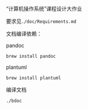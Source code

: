 “计算机操作系统”课程设计大作业

要求见`./doc/Requirements.md`

文档编译依赖：

pandoc
```shell
brew install pandoc
```

plantuml
```shell
brew install plantuml
```

编译文档
```
./bdoc
```